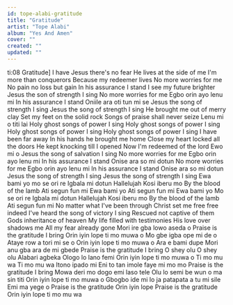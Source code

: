 ```yaml
---
id: tope-alabi-gratitude
title: "Gratitude"
artist: "Tope Alabi"
album: "Yes And Amen"
cover: ""
created: ""
updated: ""
---
```


ti:08 Gratitude]
I have Jesus there's no fear
He lives at the side of me
I'm more than conquerors
Because my redeemer lives
No more worries for me
No pain no loss but gain
In his assurance I stand
I see my future brighter
Jesus the son of strength
I sing
No more worries for me
Egbo orin ayo lenu mi
In his assurance I stand
Oniile ara oti tun mi se
Jesus the song of strength
I sing
Jesus the song of strength
I sing
He brought me out of merry clay
Set my feet on the solid rock
Songs of praise shall never seize
Lenu mi o titi lai
Holy ghost songs of power
I sing
Holy ghost songs of power
I sing
Holy ghost songs of power
I sing
Holy ghost songs of power
I sing
I have been far away
In his hands he brought me home
Close my heart locked all the doors
He kept knocking till I opened
Now I'm redeemed of the lord
Ewo mi o
Jesus the song of salvation
I sing
No more worries for me
Egbo orin ayo lenu mi
In his assurance I stand
Onise ara so mi dotun
No more worries for me
Egbo orin ayo lenu mi
In his assurance I stand
Onise ara so mi dotun
Jesus the song of strength
I sing
Jesus the song of strength
I sing
Ewa bami yo mo se ori re
Igbala mi dotun
Hallelujah
Kosi iberu mo
By the blood of the lamb
Ati segun fun mi
Ewa bami yo
Ati segun fun mi
Ewa bami yo
Mo se ori re
Igbala mi dotun
Hallelujah
Kosi iberu mo
By the blood of the lamb
Ati segun fun mi
No matter what I've been through
Christ set me free free indeed
I've heard the song of victory
I sing
Rescued not captive of them
Gods inheritance of heaven
My life filled with testimonies
His love over shadows me
All my fear already gone
Mori ire gba lowo aseda o
Praise is the gratitude I bring
Orin iyin lope ti mo muwa o
Mo gbe igba ope mi de o
Ataye row a tori mi se o
Orin iyin lope ti mo muwa o
Ara e bami dupe
Mori anu gba ara de mi gbede
Praise is the gratitude I bring
O shey olu
O shey olu
Alabari agbeka
Ologo lo lano femi
Orin iyin lope ti mo muwa o
Ti mo mu wa
Ti mo mu wa
Itono ipado mi
Eni to tan imole faye mi mo mo
Praise is the gratitude I bring
Mowa deri mo dogo emi laso tele
Olu lo semi  be wun o ma sin titi
Orin iyin lope ti mo muwa o
Gbogbo ide mi lo ja patapata a tu mi sile
Emi ma yege o
Praise is the gratitude
Orin iyin lope
Praise is the gratitude
Orin iyin lope ti mo mu wa